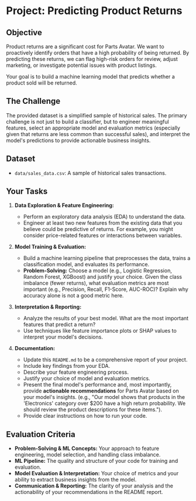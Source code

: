 
# Project: Predicting Product Returns

## Objective
Product returns are a significant cost for Parts Avatar. We want to proactively identify orders that have a high probability of being returned. By predicting these returns, we can flag high-risk orders for review, adjust marketing, or investigate potential issues with product listings.

Your goal is to build a machine learning model that predicts whether a product sold will be returned.

## The Challenge
The provided dataset is a simplified sample of historical sales. The primary challenge is not just to build a classifier, but to engineer meaningful features, select an appropriate model and evaluation metrics (especially given that returns are less common than successful sales), and interpret the model's predictions to provide actionable business insights.

## Dataset
* `data/sales_data.csv`: A sample of historical sales transactions.

## Your Tasks
1.  **Data Exploration & Feature Engineering:**
    * Perform an exploratory data analysis (EDA) to understand the data.
    * Engineer at least two new features from the existing data that you believe could be predictive of returns. For example, you might consider price-related features or interactions between variables.

2.  **Model Training & Evaluation:**
    * Build a machine learning pipeline that preprocesses the data, trains a classification model, and evaluates its performance.
    * **Problem-Solving:** Choose a model (e.g., Logistic Regression, Random Forest, XGBoost) and justify your choice. Given the class imbalance (fewer returns), what evaluation metrics are most important (e.g., Precision, Recall, F1-Score, AUC-ROC)? Explain why accuracy alone is not a good metric here.

3.  **Interpretation & Reporting:**
    * Analyze the results of your best model. What are the most important features that predict a return?
    * Use techniques like feature importance plots or SHAP values to interpret your model's decisions.

4.  **Documentation:**
    * Update this `README.md` to be a comprehensive report of your project.
    * Include key findings from your EDA.
    * Describe your feature engineering process.
    * Justify your choice of model and evaluation metrics.
    * Present the final model's performance and, most importantly, provide **actionable recommendations** for Parts Avatar based on your model's insights. (e.g., "Our model shows that products in the 'Electronics' category over $200 have a high return probability. We should review the product descriptions for these items.").
    * Provide clear instructions on how to run your code.

## Evaluation Criteria
* **Problem-Solving & ML Concepts:** Your approach to feature engineering, model selection, and handling class imbalance.
* **ML Pipeline:** The quality and structure of your code for training and evaluation.
* **Model Evaluation & Interpretation:** Your choice of metrics and your ability to extract business insights from the model.
* **Communication & Reporting:** The clarity of your analysis and the actionability of your recommendations in the README report.
